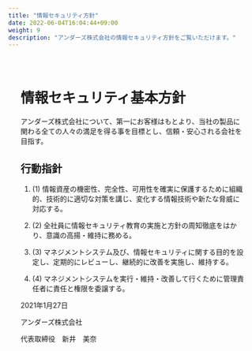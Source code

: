 ```yaml
---
title: "情報セキュリティ方針"
date: 2022-06-04T16:04:44+09:00
weight: 9
description: "アンダーズ株式会社の情報セキュリティ方針をご覧いただけます。"
---
```

<div amp-fx="fade-in" data-duration="500ms" class='container' style="padding: 25px">
<h1 class="inline">情報セキュリティ基本方針</h1>

<p class="mt-16">
アンダーズ株式会社について、第一にお客様はもとより、当社の製品に関わる全ての人々の満足を得る事を目標とし、信頼・安心される会社を目指す。 
</p>
 
<div class="mt-8 mb-32">
<h2>行動指針</h2>

1. (1) 情報資産の機密性、完全性、可用性を確実に保護するために組織的、技術的に適切な対策を講じ、変化する情報技術や新たな脅威に対応する。 

2. (2) 全社員に情報セキュリティ教育の実施と方針の周知徹底をはかり、意識の高揚・維持に務める。 

3. (3) マネジメントシステム及び、情報セキュリティに関する目的を設定し、定期的にレビューし、継続的に改善を実施し、維持する。 

4. (4) マネジメントシステムを実行・維持・改善して行くために管理責任者に責任と権限を委譲する。 
</div>
 
<div class="text-right">

2021年1月27日 

アンダーズ株式会社 

代表取締役　新井　美奈 
</div>
</div>